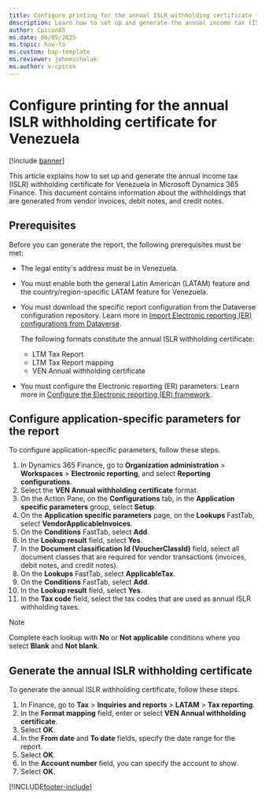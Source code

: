 ```yaml
---
title: Configure printing for the annual ISLR withholding certificate for Venezuela
description: Learn how to set up and generate the annual income tax (ISLR) withholding certificate for Venezuela.
author: Cpicon85
ms.date: 06/05/2025
ms.topic: how-to
ms.custom: bap-template
ms.reviewer: johnmichalak
ms.author: v-cpicon
---
```


# Configure printing for the annual ISLR withholding certificate for Venezuela

[!include [banner](../../includes/banner.md)]

This article explains how to set up and generate the annual income tax (ISLR) withholding certificate for Venezuela in Microsoft Dynamics 365 Finance. This document contains information about the withholdings that are generated from vendor invoices, debit notes, and credit notes.

## Prerequisites

Before you can generate the report, the following prerequisites must be met:

- The legal entity's address must be in Venezuela.
- You must enable both the general Latin American (LATAM) feature and the country/region-specific LATAM feature for Venezuela.
- You must download the specific report configuration from the Dataverse configuration repository. Learn more in [Import Electronic reporting (ER) configurations from Dataverse](../global/workspace/gsw-import-er-config-dataverse.md).

    The following formats constitute the annual ISLR withholding certificate:

    - LTM Tax Report
    - LTM Tax Report mapping
    - VEN Annual withholding certificate

- You must configure the Electronic reporting (ER) parameters. Learn more in [Configure the Electronic reporting (ER) framework](../../../fin-ops-core/dev-itpro/analytics/electronic-reporting-er-configure-parameters.md).

## Configure application-specific parameters for the report

To configure application-specific parameters, follow these steps.

1. In Dynamics 365 Finance, go to **Organization administration** \> **Workspaces** \> **Electronic reporting**, and select **Reporting configurations**.
1. Select the **VEN Annual withholding certificate** format.
1. On the Action Pane, on the **Configurations** tab, in the **Application specific parameters** group, select **Setup**.
1. On the **Application specific parameters** page, on the **Lookups** FastTab, select **VendorApplicableInvoices**.
1. On the **Conditions** FastTab, select **Add**.
1. In the **Lookup result** field, select **Yes**.
1. In the **Document classification Id (VoucherClassId)** field, select all document classes that are required for vendor transactions (invoices, debit notes, and credit notes).
1. On the **Lookups** FastTab, select **ApplicableTax**.
1. On the **Conditions** FastTab, select **Add**.
1. In the **Lookup result** field, select **Yes**.
1. In the **Tax code** field, select the tax codes that are used as annual ISLR withholding taxes.

> [!NOTE]
> Complete each lookup with **No** or **Not applicable** conditions where you select **Blank** and **Not blank**.

## Generate the annual ISLR withholding certificate

To generate the annual ISLR withholding certificate, follow these steps.

1. In Finance, go to **Tax** \> **Inquiries and reports** \> **LATAM** \> **Tax reporting**.
1. In the **Format mapping** field, enter or select **VEN Annual withholding certificate**.
1. Select **OK**.
1. In the **From date** and **To date** fields, specify the date range for the report.
1. Select **OK**.
1. In the **Account number** field, you can specify the account to show.
1. Select **OK**.

[!INCLUDE[footer-include](../../../includes/footer-banner.md)]
